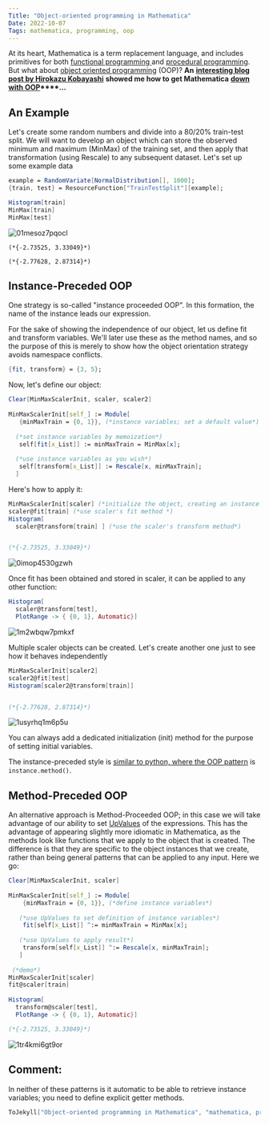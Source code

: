 ```yaml
---
Title: "Object-oriented programming in Mathematica"
Date: 2022-10-07
Tags: mathematica, programming, oop
---
```


At its heart, Mathematica is a term replacement language, and includes primitives for both [functional programming ](http://reference.wolfram.com/language/guide/FunctionalProgramming.html) and [procedural programming](http://reference.wolfram.com/language/guide/ProceduralProgramming.html). But what about [object oriented programming](https://en.wikipedia.org/wiki/Object-oriented_programming) (OOP)?  **An** **[interesting blog post by Hirokazu Kobayashi](https://community.wolfram.com/groups/-/m/t/1796848)** **showed me how to get Mathematica** **[down with OOP](https://en.wikipedia.org/wiki/O.P.P._(song))****...**

## An Example

Let's create some random numbers and divide into a 80/20% train-test split.  We will want to develop an object which can store the observed minimum and maximum (MinMax) of the training set, and then apply that transformation (using Rescale) to any subsequent dataset.  Let's set up some example data

```mathematica
example = RandomVariate[NormalDistribution[], 1000];
{train, test} = ResourceFunction["TrainTestSplit"][example];
```

```mathematica
Histogram[train]
MinMax[train]
MinMax[test]
```

![01mesoz7pqocl](/blog/images/2022/10/7/01mesoz7pqocl.png)

```
(*{-2.73525, 3.33049}*)

(*{-2.77628, 2.87314}*)
```

## Instance-Preceded OOP

One strategy is so-called "instance proceeded OOP".  In this formation, the name of the instance leads our expression.

For the sake of showing the independence of our object, let us define fit and transform variables.  We'll later use these as the method names, and so the purpose of this is merely to show how the object orientation strategy avoids namespace conflicts.

```mathematica
{fit, transform} = {3, 5};
```

Now, let's define our object:

```mathematica
Clear[MinMaxScalerInit, scaler, scaler2] 
 
MinMaxScalerInit[self_] := Module[
   {minMaxTrain = {0, 1}}, (*instance variables; set a default value*)
   
  (*set instance variables by memoization*) 
   self[fit[x_List]] := minMaxTrain = MinMax[x]; 
   
  (*use instance variables as you wish*) 
   self[transform[x_List]] := Rescale[x, minMaxTrain]; 
  ]
```

Here's how to apply it:

```mathematica
MinMaxScalerInit[scaler] (*initialize the object, creating an instance `scaler` *)
scaler@fit[train] (*use scaler's fit method *)
Histogram[  
  scaler@transform[train] ] (*use the scaler's transform method*)


(*{-2.73525, 3.33049}*)
```

![0imop4530gzwh](/blog/images/2022/10/7/0imop4530gzwh.png)

Once fit has been obtained and stored in scaler, it can be applied to any other function:

```mathematica
Histogram[
  scaler@transform[test], 
  PlotRange -> { {0, 1}, Automatic}]
```

![1m2wbqw7pmkxf](/blog/images/2022/10/7/1m2wbqw7pmkxf.png)

Multiple scaler objects can be created.  Let's create another one just to see how it behaves independently

```mathematica
MinMaxScalerInit[scaler2]
scaler2@fit[test]
Histogram[scaler2@transform[train]]


(*{-2.77628, 2.87314}*)
```

![1usyrhq1m6p5u](/blog/images/2022/10/7/1usyrhq1m6p5u.png)

You can always add a dedicated initialization (init) method for the purpose of setting initial variables.

The instance-preceded style is [similar to python, where the OOP pattern](https://www.w3schools.com/python/python_classes.asp) is `instance.method()`.  

## Method-Preceded OOP

An alternative approach is Method-Proceeded OOP; in this case we will take advantage of our ability to set [UpValues](https://mathematica.stackexchange.com/questions/96/what-is-the-distinction-between-downvalues-upvalues-subvalues-and-ownvalues) of the expressions.  This has the advantage of appearing slightly more idiomatic in Mathematica, as the methods look like functions that we apply to the object that is created.  The difference is that they are specific to the object instances that we create, rather than being general patterns that can be applied to any input.  Here we go:

```mathematica
Clear[MinMaxScalerInit, scaler] 
 
MinMaxScalerInit[self_] := Module[
    {minMaxTrain = {0, 1}}, (*define instance variables*)
    
   (*use UpValues to set definition of instance variables*) 
    fit[self[x_List]] ^:= minMaxTrain = MinMax[x]; 
    
   (*use UpValues to apply result*) 
    transform[self[x_List]] ^:= Rescale[x, minMaxTrain]; 
   ] 
  
 (*demo*)
MinMaxScalerInit[scaler]
fit@scaler[train] 
 
Histogram[
  transform@scaler[test], 
  PlotRange -> { {0, 1}, Automatic}]

(*{-2.73525, 3.33049}*)
```

![1tr4kmi6gt9or](/blog/images/2022/10/7/1tr4kmi6gt9or.png)

## Comment:

In neither of these patterns is it automatic to be able to retrieve instance variables; you need to define explicit getter methods.

```mathematica
ToJekyll["Object-oriented programming in Mathematica", "mathematica, programming, oop"]
```
